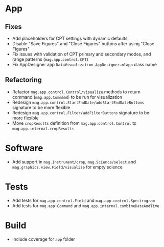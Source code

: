 # App

## Fixes

- Add placeholders for CPT settings with dynamic defaults
- Disable "Save Figures" and "Close Figures" buttons after using "Close Figures"
- Fix issues with validation of CPT primary and secondary modes, and range patterns (`mag.app.control.CPT`)
- Fix AppDesigner app `DataVisualization_AppDesigner.mlapp` class name

## Refactoring

- Refactor `mag.app.control.Control/visualize` methods to return command (`mag.app.Command`) to be run for visualization
- Redesign `mag.app.control.StartEndDate/addStartEndDateButtons` signature to be more flexible
- Redesign `mag.app.control.Filter/addFilterButtons` signature to be more flexible
- Move `cropResults` definition from `mag.app.control.Control` to `mag.app.internal.cropResults`

# Software

- Add support in `mag.Instrument/crop`, `mag.Science/select` and `mag.graphics.view.Field/visualize` for empty science

# Tests

- Add tests for `mag.app.control.Field` and `mag.app.control.Spectrogram`
- Add tests for `mag.app.Command` and `mag.app.internal.combineDateAndTime`

# Build

- Include coverage for `app` folder
